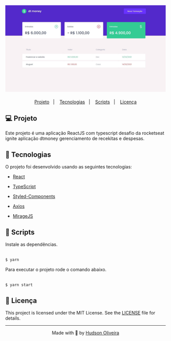 
<h2  align="center">
<img  alt="cover-alt"  src=".github/preview.png" />
</h2>

  
<p  align="center">
<a  href="#-projeto">Projeto</a>&nbsp;&nbsp;&nbsp;|&nbsp;&nbsp;&nbsp;
<a  href="#-tecnologias">Tecnologias</a>&nbsp;&nbsp;&nbsp;|&nbsp;&nbsp;&nbsp;
<a  href="#-scripts">Scripts</a>&nbsp;&nbsp;&nbsp;|&nbsp;&nbsp;&nbsp;
<a  href="#-licença">Licença</a>
</p>

  

## 💻 Projeto
  

Este projeto é uma aplicação ReactJS com typescript desafio da rocketseat ignite aplicação dtmoney gerenciamento de recekitas e despesas.
  

## 🧪 Tecnologias


O projeto foi desenvolvido usando as seguintes tecnologias:

  

- [React](https://reactjs.org)

- [TypeScript](https://www.typescriptlang.org)

- [Styled-Components](https://styled-components.com)

- [Axios](https://axios-http.com)

- [MirageJS](https://miragejs.com)


  

## 📝 Scripts
Instale as dependências.

```bash

$ yarn

```

  
Para executar o projeto rode o comando abaixo.

```bash

$ yarn start 

```

    

## 📝 Licença 
 

This project is licensed under the MIT License. See the [LICENSE](LICENSE.md) file for details.

  ---


<p  align="center">Made with 💜 by <a  href="https://github.com/hog099"  target="_blank">Hudson Oliveira</a></p>
